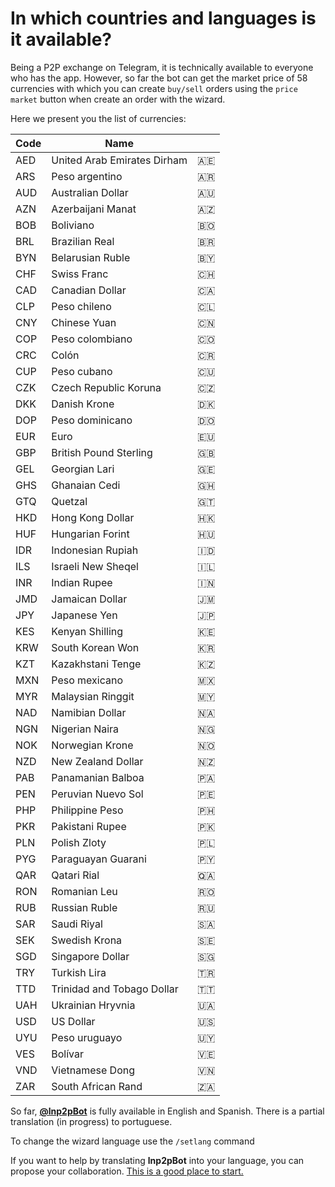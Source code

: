 # In which countries and languages is it available?

Being a P2P exchange on Telegram, it is technically available to everyone who has the app. However, so far the bot can get the market price of 58 currencies with which you can create `buy/sell` orders using the `price market` button when create an order with the wizard.

Here we present you the list of currencies:

| Code | Name                        |     |
| ---- | --------------------------- | --- |
| AED  | United Arab Emirates Dirham | 🇦🇪  |
| ARS  | Peso argentino              | 🇦🇷  |
| AUD  | Australian Dollar           | 🇦🇺  |
| AZN  | Azerbaijani Manat           | 🇦🇿  |
| BOB  | Boliviano                   | 🇧🇴  |
| BRL  | Brazilian Real              | 🇧🇷  |
| BYN  | Belarusian Ruble            | 🇧🇾  |
| CHF  | Swiss Franc                 | 🇨🇭  |
| CAD  | Canadian Dollar             | 🇨🇦  |
| CLP  | Peso chileno                | 🇨🇱  |
| CNY  | Chinese Yuan                | 🇨🇳  |
| COP  | Peso colombiano             | 🇨🇴  |
| CRC  | Colón                       | 🇨🇷  |
| CUP  | Peso cubano                 | 🇨🇺  |
| CZK  | Czech Republic Koruna       | 🇨🇿  |
| DKK  | Danish Krone                | 🇩🇰  |
| DOP  | Peso dominicano             | 🇩🇴  |
| EUR  | Euro                        | 🇪🇺  |
| GBP  | British Pound Sterling      | 🇬🇧  |
| GEL  | Georgian Lari               | 🇬🇪  |
| GHS  | Ghanaian Cedi               | 🇬🇭  |
| GTQ  | Quetzal                     | 🇬🇹  |
| HKD  | Hong Kong Dollar            | 🇭🇰  |
| HUF  | Hungarian Forint            | 🇭🇺  |
| IDR  | Indonesian Rupiah           | 🇮🇩  |
| ILS  | Israeli New Sheqel          | 🇮🇱  |
| INR  | Indian Rupee                | 🇮🇳  |
| JMD  | Jamaican Dollar             | 🇯🇲  |
| JPY  | Japanese Yen                | 🇯🇵  |
| KES  | Kenyan Shilling             | 🇰🇪  |
| KRW  | South Korean Won            | 🇰🇷  |
| KZT  | Kazakhstani Tenge           | 🇰🇿  |
| MXN  | Peso mexicano               | 🇲🇽  |
| MYR  | Malaysian Ringgit           | 🇲🇾  |
| NAD  | Namibian Dollar             | 🇳🇦  |
| NGN  | Nigerian Naira              | 🇳🇬  |
| NOK  | Norwegian Krone             | 🇳🇴  |
| NZD  | New Zealand Dollar          | 🇳🇿  |
| PAB  | Panamanian Balboa           | 🇵🇦  |
| PEN  | Peruvian Nuevo Sol          | 🇵🇪  |
| PHP  | Philippine Peso             | 🇵🇭  |
| PKR  | Pakistani Rupee             | 🇵🇰  |
| PLN  | Polish Zloty                | 🇵🇱  |
| PYG  | Paraguayan Guarani          | 🇵🇾  |
| QAR  | Qatari Rial                 | 🇶🇦  |
| RON  | Romanian Leu                | 🇷🇴  |
| RUB  | Russian Ruble               | 🇷🇺  |
| SAR  | Saudi Riyal                 | 🇸🇦  |
| SEK  | Swedish Krona               | 🇸🇪  |
| SGD  | Singapore Dollar            | 🇸🇬  |
| TRY  | Turkish Lira                | 🇹🇷  |
| TTD  | Trinidad and Tobago Dollar  | 🇹🇹  |
| UAH  | Ukrainian Hryvnia           | 🇺🇦  |
| USD  | US Dollar                   | 🇺🇸  |
| UYU  | Peso uruguayo               | 🇺🇾  |
| VES  | Bolívar                     | 🇻🇪  |
| VND  | Vietnamese Dong             | 🇻🇳  |
| ZAR  | South African Rand          | 🇿🇦  |

So far, [**@lnp2pBot**](https://t.me/lnp2pbot) is fully available in English and Spanish. There is a partial translation (in progress) to portuguese.

To change the wizard language use the `/setlang` command

If you want to help by translating **lnp2pBot** into your language, you can propose your collaboration. [This is a good place to start.](https://github.com/lnp2pBot/bot/blob/10af43b1199a163f8d8ec79e66546f4ad514ff46/CONTRIBUTING.md)